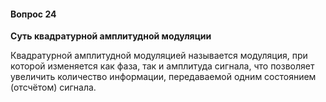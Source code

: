 #### Вопрос 24

**Суть квадратурной амплитудной модуляции**

Квадратурной амплитудной модуляцией называется модуляция, при которой изменяется как фаза, так и амплитуда сигнала, что позволяет увеличить количество информации, передаваемой одним состоянием (отсчётом) сигнала.

